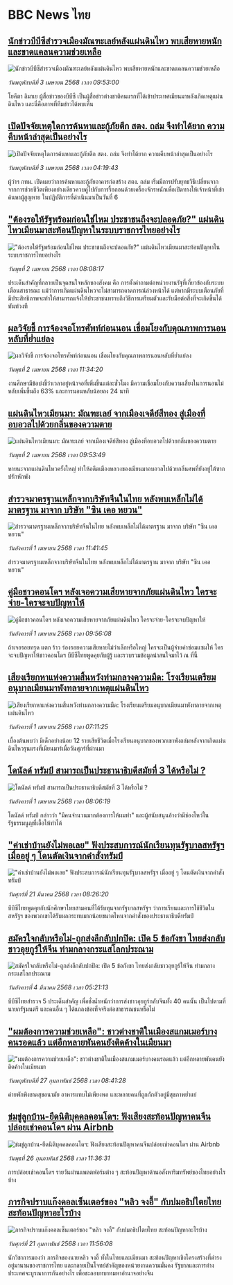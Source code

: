 # BBC News ไทย## [นักข่าวบีบีซีสำรวจเมืองมัณฑะเลย์หลังแผ่นดินไหว พบเสียหายหนักและขาดแคลนความช่วยเหลือ](https://www.bbc.com/thai/articles/clyq2znde0ro?at_campaign=githubrss)![นักข่าวบีบีซีสำรวจเมืองมัณฑะเลย์หลังแผ่นดินไหว พบเสียหายหนักและขาดแคลนความช่วยเหลือ](https://ichef.bbci.co.uk/ace/standard/240/cpsprodpb/c3a9/live/c313c580-0fdc-11f0-ac9f-c37d6fd89579.png)_วันพฤหัสบดีที่ 3 เมษายน 2568 เวลา 09:53:00_โยคีตา ลิมาเย ผู้สื่อข่าวของบีบีซี เป็นผู้สื่อข่าวต่างชาติคนแรกที่ได้เข้าประเทศเมียนมาหลังเกิดเหตุแผ่นดินไหว และนี่คือภาพที่ทีมข่าวได้พบเห็น## [เปิดปัจจัยเหตุใดการค้นหาและกู้ภัยตึก สตง. ถล่ม จึงทำได้ยาก ความคืบหน้าล่าสุดเป็นอย่างไร](https://www.bbc.com/thai/articles/cvgpk9vkey7o?at_campaign=githubrss)![เปิดปัจจัยเหตุใดการค้นหาและกู้ภัยตึก สตง. ถล่ม จึงทำได้ยาก ความคืบหน้าล่าสุดเป็นอย่างไร](https://ichef.bbci.co.uk/ace/standard/240/cpsprodpb/7e88/live/191dba70-1042-11f0-ba12-8d27eb561761.jpg)_วันพฤหัสบดีที่ 3 เมษายน 2568 เวลา 04:19:43_ผู้ว่าฯ กทม. เปิดเผยว่าการค้นหาและกู้ภัยอาคารก่อสร้าง สตง. ถล่ม เริ่มมีการปรับยุทธวิธีเปลี่ยนจากจากการช่วยชีวิตเพียงอย่างเดียวควบคู่ไปกับการรื้อถอนด้วยเครื่องจักรหนักเพื่อเปิดทางให้เจ้าหน้าที่เข้าค้นหาผู้สูญหาย ในปฏิบัติการที่ดำเนินมาเป็นวันที่ 6## ["ต้องรอให้รัฐพร้อมก่อนใช่ไหม ประชาชนถึงจะปลอดภัย?" แผ่นดินไหวเมียนมาสะท้อนปัญหาในระบบราชการไทยอย่างไร](https://www.bbc.com/thai/articles/cze1ge7xjyko?at_campaign=githubrss)!["ต้องรอให้รัฐพร้อมก่อนใช่ไหม ประชาชนถึงจะปลอดภัย?" แผ่นดินไหวเมียนมาสะท้อนปัญหาในระบบราชการไทยอย่างไร](https://ichef.bbci.co.uk/ace/standard/240/cpsprodpb/aabb/live/94f95090-0f76-11f0-ac9f-c37d6fd89579.jpg)_วันพุธที่ 2 เมษายน 2568 เวลา 08:08:17_ประเด็นสำคัญที่กลายเป็นจุดสนใจหลักของสังคม คือ การตั้งคำถามต่อหน่วยงานรัฐที่เกี่ยวข้องกับระบบเตือนสาธารณะ แม้ว่าการเกิดแผ่นดินไหวจะไม่สามารถคาดการณ์ล่วงหน้าได้ แต่หากมีระบบเตือนภัยที่มีประสิทธิภาพจะทำให้สามารถแจ้งให้ประชาชนทราบถึงวิธีการเตรียมตัวและรับมือต่อสิ่งที่จะเกิดขี้นได้ทันท่วงที## [ผลวิจัยชี้ การจ้องจอโทรศัพท์ก่อนนอน เชื่อมโยงกับคุณภาพการนอนหลับที่ย่ำแย่ลง](https://www.bbc.com/thai/articles/cz95xg0d8nxo?at_campaign=githubrss)![ผลวิจัยชี้ การจ้องจอโทรศัพท์ก่อนนอน เชื่อมโยงกับคุณภาพการนอนหลับที่ย่ำแย่ลง](https://ichef.bbci.co.uk/ace/standard/240/cpsprodpb/0c85/live/66fba7a0-0fae-11f0-b234-07dc7691c360.jpg)_วันพุธที่ 2 เมษายน 2568 เวลา 11:34:20_งานศึกษามีข้อบ่งชี้ว่าเวลาอยู่หน้าจอที่เพิ่มขึ้นแต่ละชั่วโมง มีความเชื่อมโยงกับความเสี่ยงในการนอนไม่หลับเพิ่มขึ้นถึง 63% และการนอนหลับน้อยลง 24 นาที## [แผ่นดินไหวเมียนมา: มัณฑะเลย์ จากเมืองเจดีย์สีทอง สู่เมืองที่อบอวลไปด้วยกลิ่นของความตาย](https://www.bbc.com/thai/articles/c0jz8841qxgo?at_campaign=githubrss)![แผ่นดินไหวเมียนมา: มัณฑะเลย์ จากเมืองเจดีย์สีทอง สู่เมืองที่อบอวลไปด้วยกลิ่นของความตาย](https://ichef.bbci.co.uk/ace/standard/240/cpsprodpb/38d0/live/e7799310-0f9a-11f0-ac9f-c37d6fd89579.jpg)_วันพุธที่ 2 เมษายน 2568 เวลา 09:53:49_หายนะจากแผ่นดินไหวครั้งใหญ่ ทำให้อดีตเมืองหลวงของเมียนมาอบอวลไปด้วยกลิ่นศพที่ยังอยู่ใต้ซากปรักหักพัง## [สำรวจมาตรฐานเหล็กจากบริษัทจีนในไทย หลังพบเหล็กไม่ได้มาตรฐาน มาจาก บริษัท "ซิน เคอ หยวน" ](https://www.bbc.com/thai/articles/cj45dyr0jnzo?at_campaign=githubrss)![สำรวจมาตรฐานเหล็กจากบริษัทจีนในไทย หลังพบเหล็กไม่ได้มาตรฐาน มาจาก บริษัท "ซิน เคอ หยวน" ](https://ichef.bbci.co.uk/ace/standard/240/cpsprodpb/ce9e/live/b1230800-0ec3-11f0-8f09-13e8c6b5fbba.jpg)_วันอังคารที่ 1 เมษายน 2568 เวลา 11:41:45_สำรวจมาตรฐานเหล็กจากบริษัทจีนในไทย หลังพบเหล็กไม่ได้มาตรฐาน มาจาก บริษัท "ซิน เคอ หยวน"## [คู่มือชาวคอนโดฯ หลังเจอความเสียหายจากภัยแผ่นดินไหว ใครจะจ่าย-ใครจะจบปัญหาให้](https://www.bbc.com/thai/articles/c807rxp8lxpo?at_campaign=githubrss)![คู่มือชาวคอนโดฯ หลังเจอความเสียหายจากภัยแผ่นดินไหว ใครจะจ่าย-ใครจะจบปัญหาให้](https://ichef.bbci.co.uk/ace/standard/240/cpsprodpb/3cdd/live/100dc880-0edf-11f0-b234-07dc7691c360.jpg)_วันอังคารที่ 1 เมษายน 2568 เวลา 09:56:08_ถ้าเจอรอยทรุด แตก ร้าว ร่องรอยความเสียหายไม่ว่าเล็กหรือใหญ่ ใครจะเป็นผู้จ่ายค่าซ่อมแซมให้ ใครจะจบปัญหาให้ชาวคอนโดฯ บีบีซีไทยพูดคุยกับผู้รู้ และรวบรวมข้อมูลน่าสนใจมาไว้ ณ ที่นี้## [เสียงเรียกหาแห่งความสิ้นหวังท่ามกลางความมืด: โรงเรียนเตรียมอนุบาลเมียนมาพังทลายจากเหตุแผ่นดินไหว ](https://www.bbc.com/thai/articles/c2ewknx0j1lo?at_campaign=githubrss)![เสียงเรียกหาแห่งความสิ้นหวังท่ามกลางความมืด: โรงเรียนเตรียมอนุบาลเมียนมาพังทลายจากเหตุแผ่นดินไหว ](https://ichef.bbci.co.uk/ace/standard/240/cpsprodpb/4154/live/d644b8e0-0e3c-11f0-b234-07dc7691c360.jpg)_วันอังคารที่ 1 เมษายน 2568 เวลา 07:11:25_เบื้องต้นพบว่า มีเด็กอย่างน้อย 12 รายเสียชีวิตเมื่อโรงเรียนอนุบาลของพวกเขาพังถล่มหลังจากเกิดแผ่นดินไหวรุนแรงที่เมียนมาร์เมื่อวันศุกร์ที่ผ่านมา## [โดนัลด์ ทรัมป์ สามารถเป็นประธานาธิบดีสมัยที่ 3 ได้หรือไม่ ?](https://www.bbc.com/thai/articles/cy48dr2r24yo?at_campaign=githubrss)![โดนัลด์ ทรัมป์ สามารถเป็นประธานาธิบดีสมัยที่ 3 ได้หรือไม่ ?](https://ichef.bbci.co.uk/ace/standard/240/cpsprodpb/8354/live/8795a900-0e20-11f0-8331-61229d24cb73.jpg)_วันอังคารที่ 1 เมษายน 2568 เวลา 08:06:19_โดนัลด์ ทรัมป์ กล่าวว่า "มีคนจำนวนมากต้องการให้ผมทำ" และผู้สนับสนุนอ้างว่ามีช่องโหว่ในรัฐธรรมนูญที่เอื้อให้ทำได้## ["ค่าเช่าบ้านยังไม่พอเลย" ฟังประสบการณ์นักเรียนทุนรัฐบาลสหรัฐฯ เมื่ออยู่ ๆ โดนตัดเงินจากคำสั่งทรัมป์](https://www.bbc.com/thai/articles/cewkjr8yny8o?at_campaign=githubrss)!["ค่าเช่าบ้านยังไม่พอเลย" ฟังประสบการณ์นักเรียนทุนรัฐบาลสหรัฐฯ เมื่ออยู่ ๆ โดนตัดเงินจากคำสั่งทรัมป์](https://ichef.bbci.co.uk/ace/standard/240/cpsprodpb/8497/live/99a530e0-066c-11f0-88b7-5556e7b55c5e.jpg)_วันศุกร์ที่ 21 มีนาคม 2568 เวลา 08:26:20_บีบีซีไทยพูดคุยกับนักศึกษาไทยสามคนที่ได้รับทุนจากรัฐบาลสหรัฐฯ ว่าการเรียนและการใช้ชีวิตในสหรัฐฯ ของพวกเขาได้รับผลกระทบมากน้อยขนาดไหนจากคำสั่งของประธานาธิบดีทรัมป์## [สมัครใจกลับหรือไม่-ถูกส่งลึกลับปกปิด: เปิด 5 ข้อกังขา ไทยส่งกลับชาวอุยกูร์ให้จีน ท่ามกลางกระแสโลกประณาม](https://www.bbc.com/thai/articles/cj677j4r6jno?at_campaign=githubrss)![สมัครใจกลับหรือไม่-ถูกส่งลึกลับปกปิด: เปิด 5 ข้อกังขา ไทยส่งกลับชาวอุยกูร์ให้จีน ท่ามกลางกระแสโลกประณาม](https://ichef.bbci.co.uk/ace/standard/240/cpsprodpb/b503/live/bfb85050-f5c3-11ef-97ab-abb74cabf06c.jpg)_วันอังคารที่ 4 มีนาคม 2568 เวลา 05:21:13_บีบีซีไทยสำรวจ 5 ประเด็นสำคัญ เพื่อชั่งน้ำหนักว่าการส่งชาวอุยกูร์กลับจีนทั้ง 40 คนนั้น เป็นไปตามที่นายกรัฐมนตรี และคนอื่น ๆ ได้แถลงข้อเท็จจริงต่อสาธารณชนหรือไม่## ["ผมต้องการความช่วยเหลือ": ชาวต่างชาติในเมืองสแกมเมอร์บางคนรอดแล้ว แต่อีกหลายพันคนยังติดค้างในเมียนมา](https://www.bbc.com/thai/articles/cdx229ek55qo?at_campaign=githubrss)!["ผมต้องการความช่วยเหลือ": ชาวต่างชาติในเมืองสแกมเมอร์บางคนรอดแล้ว แต่อีกหลายพันคนยังติดค้างในเมียนมา](https://ichef.bbci.co.uk/ace/standard/240/cpsprodpb/cac7/live/60c82030-f4b9-11ef-9e61-71ee71f26eb1.jpg)_วันพฤหัสบดีที่ 27 กุมภาพันธ์ 2568 เวลา 08:41:28_ค่ายพักพิงขาดสุขอนามัย อาหารแทบไม่เพียงพอ และหลายคนที่ถูกกักตัวอยู่มีสุขภาพย่ำแย่## [ข่มขู่ลูกบ้าน-ยึดนิติบุคคลคอนโดฯ: ฟังเสียงสะท้อนปัญหาคนจีนปล่อยเช่าคอนโดฯ ผ่าน Airbnb](https://www.bbc.com/thai/articles/c5y920wzjvxo?at_campaign=githubrss)![ข่มขู่ลูกบ้าน-ยึดนิติบุคคลคอนโดฯ: ฟังเสียงสะท้อนปัญหาคนจีนปล่อยเช่าคอนโดฯ ผ่าน Airbnb](https://ichef.bbci.co.uk/ace/standard/240/cpsprodpb/a700/live/73f34de0-f42f-11ef-896e-d7e7fb1719a4.jpg)_วันพุธที่ 26 กุมภาพันธ์ 2568 เวลา 11:36:31_การปล่อยเช่าคอนโดฯ รายวันผ่านแพลตฟอร์มต่าง ๆ สะท้อนปัญหาด้านอสังหาริมทรัพย์ของไทยอย่างไรบ้าง## [ภารกิจปราบแก๊งคอลเซ็นเตอร์ของ "หลิว จงอี้" กับปมอธิปไตยไทย สะท้อนปัญหาอะไรบ้าง](https://www.bbc.com/thai/articles/c1jpd14n122o?at_campaign=githubrss)![ภารกิจปราบแก๊งคอลเซ็นเตอร์ของ "หลิว จงอี้" กับปมอธิปไตยไทย สะท้อนปัญหาอะไรบ้าง](https://ichef.bbci.co.uk/ace/standard/240/cpsprodpb/d8c9/live/8bfa5a90-f043-11ef-a319-fb4e7360c4ec.jpg)_วันศุกร์ที่ 21 กุมภาพันธ์ 2568 เวลา 11:56:08_นักวิชาการมองว่า ภารกิจของนายหลิว จงอี้ ทั้งในไทยและเมียนมา สะท้อนปัญหาเชิงโครงสร้างที่ดำรงอยู่มานานของราชการไทย และกลายเป็นโจทย์สำคัญของหน่วยงานความมั่นคง รัฐบาลและการต่างประเทศจะบูรณาการกันอย่างไร เพื่อชะลอบทบาทมหาอำนาจอย่างจีน